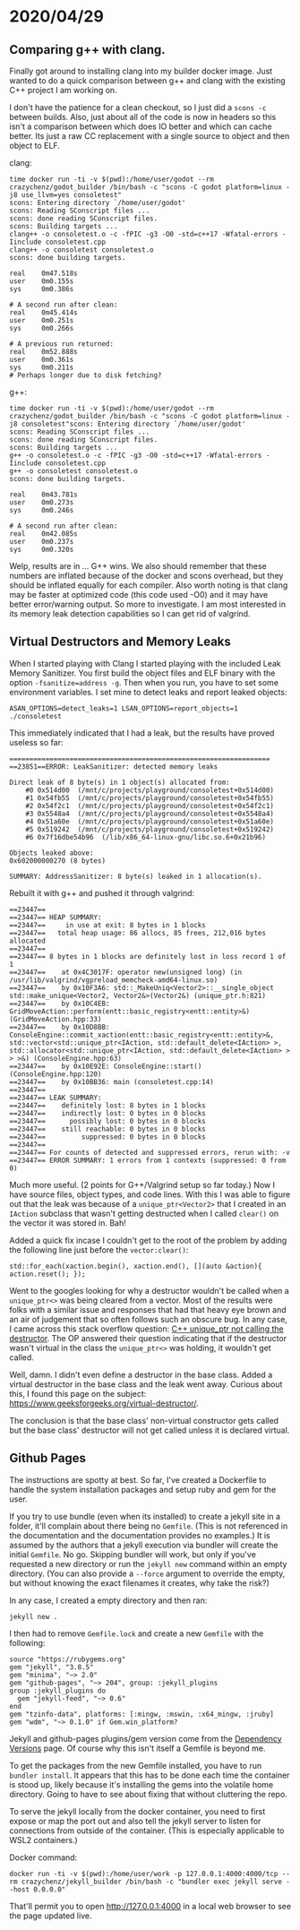 # 2020/04/29

## Comparing g++ with clang.

Finally got around to installing clang into my builder docker image. Just wanted to do a quick comparison between g++ and clang with the existing C++ project I am working on.

I don't have the patience for a clean checkout, so I just did a `scons -c` between builds. Also, just about all of the code is now in headers so this isn't a comparison between which does IO better and which can cache better. Its just a raw CC replacement with a single source to object and then object to ELF.

clang:

```
time docker run -ti -v $(pwd):/home/user/godot --rm crazychenz/godot_builder /bin/bash -c "scons -C godot platform=linux -j8 use_llvm=yes consoletest"
scons: Entering directory `/home/user/godot'
scons: Reading SConscript files ...
scons: done reading SConscript files.
scons: Building targets ...
clang++ -o consoletest.o -c -fPIC -g3 -O0 -std=c++17 -Wfatal-errors -Iinclude consoletest.cpp
clang++ -o consoletest consoletest.o
scons: done building targets.

real    0m47.518s
user    0m0.155s
sys     0m0.386s

# A second run after clean:
real    0m45.414s
user    0m0.251s
sys     0m0.266s

# A previous run returned:
real    0m52.888s
user    0m0.361s
sys     0m0.211s
# Perhaps longer due to disk fetching?
```

g++:

```
time docker run -ti -v $(pwd):/home/user/godot --rm crazychenz/godot_builder /bin/bash -c "scons -C godot platform=linux -j8 consoletest"scons: Entering directory `/home/user/godot'
scons: Reading SConscript files ...
scons: done reading SConscript files.
scons: Building targets ...
g++ -o consoletest.o -c -fPIC -g3 -O0 -std=c++17 -Wfatal-errors -Iinclude consoletest.cpp
g++ -o consoletest consoletest.o
scons: done building targets.

real    0m43.781s
user    0m0.273s
sys     0m0.246s

# A second run after clean:
real    0m42.085s
user    0m0.237s
sys     0m0.320s
```

Welp, results are in ... G++ wins. We also should remember that these numbers are inflated because of the docker and scons overhead, but they should be inflated equally for each compiler. Also worth noting is that clang may be faster at optimized code (this code used -O0) and it may have better error/warning output. So more to investigate. I am most interested in its memory leak detection capabilities so I can get rid of valgrind.

## Virtual Destructors and Memory Leaks

When I started playing with Clang I started playing with the included Leak Memory Sanitizer. You first build the object files and ELF binary with the option `-fsanitize=address -g`. Then when you run, you have to set some environment variables. I set mine to detect leaks and report leaked objects:

```
ASAN_OPTIONS=detect_leaks=1 LSAN_OPTIONS=report_objects=1 ./consoletest
```

This immediately indicated that I had a leak, but the results have proved useless so far:

```
=================================================================
==23851==ERROR: LeakSanitizer: detected memory leaks

Direct leak of 8 byte(s) in 1 object(s) allocated from:
    #0 0x514d00  (/mnt/c/projects/playground/consoletest+0x514d00)
    #1 0x54fb55  (/mnt/c/projects/playground/consoletest+0x54fb55)
    #2 0x54f2c1  (/mnt/c/projects/playground/consoletest+0x54f2c1)
    #3 0x5548a4  (/mnt/c/projects/playground/consoletest+0x5548a4)
    #4 0x51a60e  (/mnt/c/projects/playground/consoletest+0x51a60e)
    #5 0x519242  (/mnt/c/projects/playground/consoletest+0x519242)
    #6 0x7f16dbe54b96  (/lib/x86_64-linux-gnu/libc.so.6+0x21b96)

Objects leaked above:
0x602000000270 (8 bytes)

SUMMARY: AddressSanitizer: 8 byte(s) leaked in 1 allocation(s).
```

Rebuilt it with g++ and pushed it through valgrind:

```
==23447== 
==23447== HEAP SUMMARY:
==23447==     in use at exit: 8 bytes in 1 blocks
==23447==   total heap usage: 86 allocs, 85 frees, 212,016 bytes allocated
==23447== 
==23447== 8 bytes in 1 blocks are definitely lost in loss record 1 of 1
==23447==    at 0x4C3017F: operator new(unsigned long) (in /usr/lib/valgrind/vgpreload_memcheck-amd64-linux.so)
==23447==    by 0x10F3A6: std::_MakeUniq<Vector2>::__single_object std::make_unique<Vector2, Vector2&>(Vector2&) (unique_ptr.h:821)
==23447==    by 0x10C4EB: GridMoveAction::perform(entt::basic_registry<entt::entity>&) (GridMoveAction.hpp:33)
==23447==    by 0x10D8BB: ConsoleEngine::commit_xaction(entt::basic_registry<entt::entity>&, std::vector<std::unique_ptr<IAction, std::default_delete<IAction> >, std::allocator<std::unique_ptr<IAction, std::default_delete<IAction> > > >&) (ConsoleEngine.hpp:63)
==23447==    by 0x10E92E: ConsoleEngine::start() (ConsoleEngine.hpp:120)
==23447==    by 0x10BB36: main (consoletest.cpp:14)
==23447== 
==23447== LEAK SUMMARY:
==23447==    definitely lost: 8 bytes in 1 blocks
==23447==    indirectly lost: 0 bytes in 0 blocks
==23447==      possibly lost: 0 bytes in 0 blocks
==23447==    still reachable: 0 bytes in 0 blocks
==23447==         suppressed: 0 bytes in 0 blocks
==23447== 
==23447== For counts of detected and suppressed errors, rerun with: -v
==23447== ERROR SUMMARY: 1 errors from 1 contexts (suppressed: 0 from 0)
```

Much more useful. (2 points for G++/Valgrind setup so far today.) Now I have source files, object types, and code lines. With this I was able to figure out that the leak was because of a `unique_ptr<Vector2>` that I created in an `IAction` subclass that wasn't getting destructed when I called `clear()` on the vector it was stored in. Bah!

Added a quick fix incase I couldn't get to the root of the problem by adding the following line just before the `vector:clear()`:

```
std::for_each(xaction.begin(), xaction.end(), [](auto &action){ action.reset(); });
```

Went to the googles looking for why a destructor wouldn't be called when a `unique_ptr<>` was being cleared from a vector. Most of the results were folks with a similar issue and responses that had that heavy eye brown and an air of judgement that so often follows such an obscure bug. In any case, I came across this stack overflow question: [C++ unique_ptr not calling the destructor](https://stackoverflow.com/questions/18345660/c-unique-ptr-not-calling-the-destructor). The OP answered their question indicating that if the destructor wasn't virtual in the class the `unique_ptr<>` was holding, it wouldn't get called. 

Well, damn. I didn't even define a destructor in the base class. Added a virtual destructor in the base class and the leak went away. Curious about this, I found this page on the subject: https://www.geeksforgeeks.org/virtual-destructor/. 

The conclusion is that the base class' non-virtual constructor gets called but the base class' destructor will not get called unless it is declared virtual. 

## Github Pages

The instructions are spotty at best. So far, I've created a Dockerfile to handle the system installation packages and setup ruby and gem for the user.

If you try to use bundle (even when its installed) to create a jekyll site in a folder, it'll complain about there being no `Gemfile`. (This is not referenced in the documentation and the documentation provides no examples.) It is assumed by the authors that a jekyll execution via bundler will create the initial `Gemfile`. No go. Skipping bundler will work, but only if you've requested a new directory or run the `jekyll new` command within an empty directory. (You can also provide a `--force` argument to override the empty, but without knowing the exact filenames it creates, why take the risk?)

In any case, I created a empty directory and then ran:

```
jekyll new .
```

I then had to remove `Gemfile.lock` and create a new `Gemfile` with the following:

```
source "https://rubygems.org"
gem "jekyll", "3.8.5"
gem "minima", "~> 2.0"
gem "github-pages", "~> 204", group: :jekyll_plugins
group :jekyll_plugins do
  gem "jekyll-feed", "~> 0.6"
end
gem "tzinfo-data", platforms: [:mingw, :mswin, :x64_mingw, :jruby]
gem "wdm", "~> 0.1.0" if Gem.win_platform?
```

Jekyll and github-pages plugins/gem version come from the [Dependency Versions](https://pages.github.com/versions/) page. Of course why this isn't itself a Gemfile is beyond me.

To get the packages from the new Gemfile installed, you have to run `bundler install`. It appears that this has to be done each time the container is stood up,  likely because it's installing the gems into the volatile home directory. Going to have to see about fixing that without cluttering the repo.

To serve the jekyll locally from the docker container, you need to first expose or map the port out and also tell the jekyll server to listen for connections from outside of the container. (This is especially applicable to WSL2 containers.)

Docker command:

```
docker run -ti -v $(pwd):/home/user/work -p 127.0.0.1:4000:4000/tcp --rm crazychenz/jekyll_builder /bin/bash -c "bundler exec jekyll serve --host 0.0.0.0"
```

That'll permit you to open http://127.0.0.1:4000 in a local web browser to see the page updated live.

